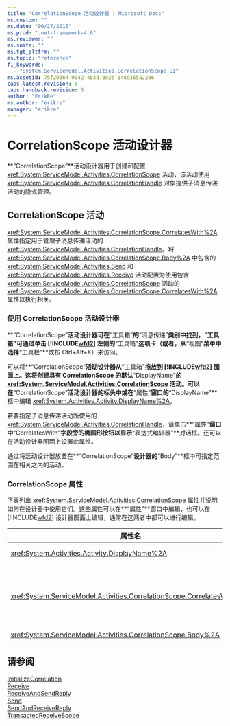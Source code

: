 ```yaml
---
title: "CorrelationScope 活动设计器 | Microsoft Docs"
ms.custom: ""
ms.date: "09/27/2016"
ms.prod: ".net-framework-4.6"
ms.reviewer: ""
ms.suite: ""
ms.tgt_pltfrm: ""
ms.topic: "reference"
f1_keywords: 
  - "System.ServiceModel.Activities.CorrelationScope.UI"
ms.assetid: 75f20664-9042-464d-8e2b-148d365a2286
caps.latest.revision: 6
caps.handback.revision: 6
author: "ErikRe"
ms.author: "erikre"
manager: "erikre"
---
```

# CorrelationScope 活动设计器
**“CorrelationScope”**活动设计器用于创建和配置 <xref:System.ServiceModel.Activities.CorrelationScope> 活动，该活动使用 <xref:System.ServiceModel.Activities.CorrelationHandle> 对象提供子消息传递活动的隐式管理。  
  
## CorrelationScope 活动  
 <xref:System.ServiceModel.Activities.CorrelationScope.CorrelatesWith%2A> 属性指定用于管理子消息传递活动的 <xref:System.ServiceModel.Activities.CorrelationHandle>。将 <xref:System.ServiceModel.Activities.CorrelationScope.Body%2A> 中包含的 <xref:System.ServiceModel.Activities.Send> 和 <xref:System.ServiceModel.Activities.Receive> 活动配置为使用包含 <xref:System.ServiceModel.Activities.CorrelationScope> 活动的 <xref:System.ServiceModel.Activities.CorrelationScope.CorrelatesWith%2A> 属性以执行相关。  
  
### 使用 CorrelationScope 活动设计器  
 **“CorrelationScope”**活动设计器可在**“工具箱”**的**“消息传递”**类别中找到，“工具箱”可通过单击 [!INCLUDE[wfd2](../workflow-designer/includes/wfd2_md.md)] 左侧的**“工具箱”**选项卡（或者，从**“视图”**菜单中选择**“工具栏”**或按 Ctrl\+Alt\+X）来访问。  
  
 可以将**“CorrelationScope”**活动设计器从**“工具箱”**拖放到 [!INCLUDE[wfd2](../workflow-designer/includes/wfd2_md.md)] 图面上。这将创建具有 CorrelationScope 的默认**“DisplayName”**的 <xref:System.ServiceModel.Activities.CorrelationScope> 活动。可以在**“CorrelationScope”**活动设计器的标头中或在**“属性”**窗口的**“DisplayName”**框中编辑 <xref:System.Activities.Activity.DisplayName%2A>。  
  
 若要指定子消息传递活动所使用的 <xref:System.ServiceModel.Activities.CorrelationHandle>，请单击**“属性”**窗口中**“CorrelatesWith”**字段旁的椭圆形按钮以显示**“表达式编辑器”**对话框。还可以在活动设计器图面上设置此属性。  
  
 通过将活动设计器放置在**“CorrelationScope”**设计器的**“Body”**框中可指定范围在相关之内的活动。  
  
### CorrelationScope 属性  
 下表列出 <xref:System.ServiceModel.Activities.CorrelationScope> 属性并说明如何在设计器中使用它们。这些属性可以在**“属性”**窗口中编辑，也可以在 [!INCLUDE[wfd2](../workflow-designer/includes/wfd2_md.md)] 设计器图面上编辑，通常在这两者中都可以进行编辑。  
  
|属性名|必需|用法|  
|---------|--------|--------|  
|<xref:System.Activities.Activity.DisplayName%2A>|False|<xref:System.ServiceModel.Activities.InitializeCorrelation> 活动的可选友好名称。|  
|<xref:System.ServiceModel.Activities.CorrelationScope.CorrelatesWith%2A>|False|指定用于管理子消息传递活动的 <xref:System.ServiceModel.Activities.CorrelationHandle>。如果未设置此属性，则 <xref:System.ServiceModel.Activities.CorrelationScope> 会自动创建一个隐式 <xref:System.ServiceModel.Activities.CorrelationHandle>。|  
|<xref:System.ServiceModel.Activities.CorrelationScope.Body%2A>|False|指定处于相关范围之内的活动。|  
  
## 请参阅  
 [InitializeCorrelation](../workflow-designer/initializecorrelation-activity-designer.md)   
 [Receive](../workflow-designer/receive-activity-designer.md)   
 [ReceiveAndSendReply](../workflow-designer/receiveandsendreply-template-designer.md)   
 [Send](../workflow-designer/send-activity-designer.md)   
 [SendAndReceiveReply](../workflow-designer/sendandreceivereply-template-designer.md)   
 [TransactedReceiveScope](../workflow-designer/transactedreceivescope-activity-designer.md)